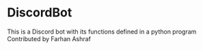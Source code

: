 # DiscordBot
This is a Discord bot with its functions defined in a python program
Contributed by Farhan Ashraf

